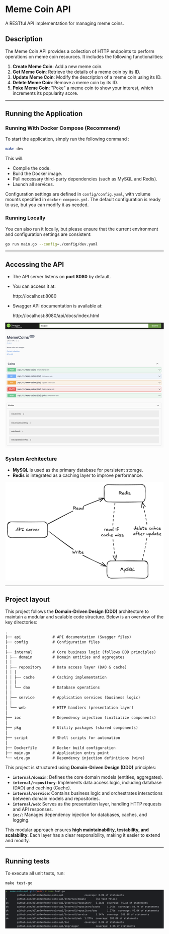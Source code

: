 # Meme Coin API

A RESTful API implementation for managing meme coins.

## Description
The Meme Coin API provides a collection of HTTP endpoints to perform operations on meme coin resources. It includes the following functionalities:
1. **Create Meme Coin**: Add a new meme coin.
2. **Get Meme Coin**: Retrieve the details of a meme coin by its ID.
3. **Update Meme Coin**: Modify the description of a meme coin using its ID.
4. **Delete Meme Coin**: Remove a meme coin by its ID.
5. **Poke Meme Coin**: "Poke" a meme coin to show your interest, which increments its popularity score.

---

## Running the Application
### Running With Docker Compose (**Recommend**)
To start the application, simply run the following command :

```sh
make dev
```

This will:
  - Compile the code.
  - Build the Docker image.
  - Pull necessary third-party dependencies (such as MySQL and Redis).
  - Launch all services.

Configuration settings are defined in `config/config.yaml`, with volume mounts specified in `docker-compose.yml`. The default configuration is ready to use, but you can modify it as needed.

### Running Locally
You can also run it locally, but please ensure that the current environment and configuration settings are consistent:
```sh
go run main.go --config=./config/dev.yaml
```

---

## Accessing the API
- The API server listens on **port 8080** by default.
- You can access it at:

    http://localhost:8080
- Swagger API documentation is available at:

    http://localhost:8080/api/docs/index.html

![swagger](docs/images/swagger.png)

### System Architecture
- **MySQL** is used as the primary database for persistent storage.
- **Redis** is integrated as a caching layer to improve performance.

![arch](docs/images/arch.png)

---

## Project layout
This project follows the **Domain-Driven Design (DDD)** architecture to maintain a modular and scalable code structure. Below is an overview of the key directories:
```
.
├── api              # API documentation (Swagger files)
├── config           # Configuration files
│
├── internal         # Core business logic (follows DDD principles)
│ ├── domain         # Domain entities and aggregates
│ │
│ ├── repository     # Data access layer (DAO & cache)
│ │ │
│ │ ├── cache        # Caching implementation
│ │ │
│ │ └── dao          # Database operations
│ │
│ ├── service        # Application services (business logic)
│ │ 
│ └── web            # HTTP handlers (presentation layer)
│
├── ioc              # Dependency injection (initialize components)
│ 
├── pkg              # Utility packages (shared components)
│ 
├── script           # Shell scripts for automation
│ 
├── Dockerfile       # Docker build configuration
├── main.go          # Application entry point
└── wire.go          # Dependency injection definitions (wire)

```
This project is structured using **Domain-Driven Design (DDD)** principles:

- **`internal/domain`**: Defines the core domain models (entities, aggregates).
- **`internal/repository`**: Implements data access logic, including database (DAO) and caching (Cache).
- **`internal/service`**: Contains business logic and orchestrates interactions between domain models and repositories.
- **`internal/web`**: Serves as the presentation layer, handling HTTP requests and API responses.
- **`ioc/`**: Manages dependency injection for databases, caches, and logging.

This modular approach ensures **high maintainability, testability, and scalability**. Each layer has a clear responsibility, making it easier to extend and modify.

---

## Running tests
To execute all unit tests, run:
```
make test-go
```

![test](docs/images/unittest.png)